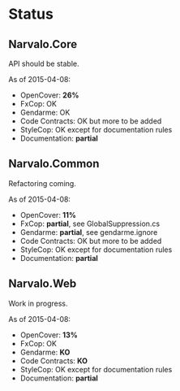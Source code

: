Status
======

Narvalo.Core
------------

API should be stable.

As of 2015-04-08:
- OpenCover: **26%**
- FxCop: OK
- Gendarme: OK
- Code Contracts: OK but more to be added
- StyleCop: OK except for documentation rules
- Documentation: **partial**

Narvalo.Common
--------------

Refactoring coming.

As of 2015-04-08:
- OpenCover: **11%**
- FxCop: **partial**, see GlobalSuppression.cs
- Gendarme: **partial**, see gendarme.ignore
- Code Contracts: OK but more to be added
- StyleCop: OK except for documentation rules
- Documentation: **partial**

Narvalo.Web
------------

Work in progress.

As of 2015-04-08:
- OpenCover: **13%**
- FxCop: OK
- Gendarme: **KO**
- Code Contracts: **KO**
- StyleCop: OK except for documentation rules
- Documentation: **partial**
